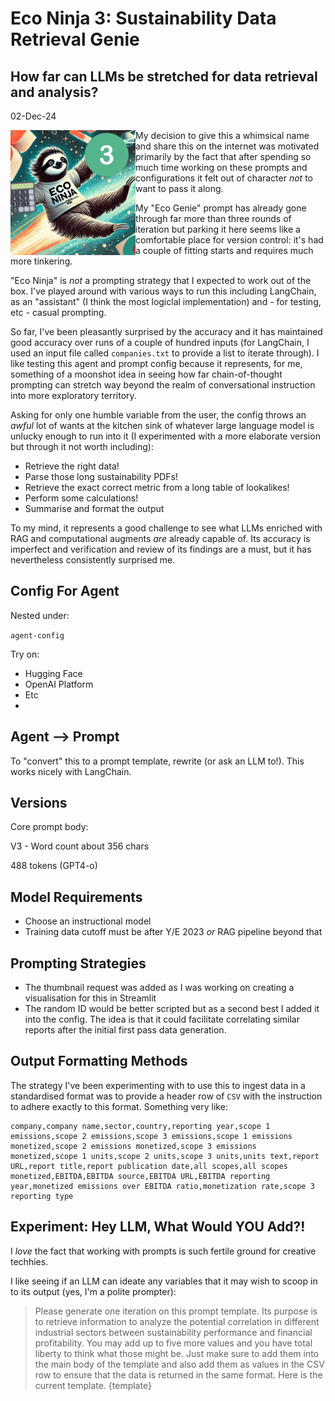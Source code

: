# Eco Ninja 3: Sustainability Data Retrieval Genie

## How far can LLMs be stretched for data retrieval and analysis?

02-Dec-24

<img align="left" width="200" src="images/econinja.png">

My decision to give this a whimsical name and share this on the internet was motivated primarily by the fact that after spending so much time working on these prompts and configurations it felt out of character *not* to want to pass it along.

My "Eco Genie" prompt has already gone through far more than three rounds of iteration but parking it here seems like a comfortable place for version control: it's had a couple of fitting starts and requires much more tinkering. 

"Eco Ninja" is *not* a prompting strategy that I expected to work out of the box. I've played around with various ways to run this including LangChain, as an "assistant" (I think the most logiclal implementation) and - for testing, etc - casual prompting. 

So far, I've been pleasantly surprised by the accuracy and it has maintained good accuracy over runs of a couple of hundred inputs (for LangChain, I used an input file called `companies.txt` to provide a list to iterate through). I like testing this agent and prompt config because it represents, for me, something of a moonshot idea in seeing how far chain-of-thought prompting can stretch way beyond the realm of conversational instruction into more exploratory territory. 

Asking for only one humble variable from the user, the config throws an *awful* lot of wants at the kitchen sink of whatever large language model is unlucky enough to run into it (I experimented with a more elaborate version but through it not worth including):

- Retrieve the right data!  
- Parse those long sustainability PDFs!  
- Retrieve the exact correct metric from a long table of lookalikes!  
- Perform some calculations!  
- Summarise and format the output

To my mind, it represents a good challenge to see what LLMs enriched with RAG and computational augments *are* already capable of. Its accuracy is imperfect and verification and review of its findings are a must, but it has nevertheless consistently surprised me.

## Config For Agent

Nested under:

`agent-config`

Try on:

- Hugging Face  
- OpenAI Platform 
-  Etc
-  

## Agent --> Prompt

To "convert" this to a prompt template, rewrite (or ask an LLM to!). This works nicely with LangChain.


## Versions

Core prompt body:

V3 - Word count about 356 chars

488 tokens (GPT4-o)

## Model Requirements

- Choose an instructional model  
- Training data cutoff must be after Y/E 2023 *or* RAG pipeline beyond that  

## Prompting Strategies

- The thumbnail request was added as I was working on creating a visualisation for this in Streamlit
- The random ID would be better scripted but as a second best I added it into the config. The idea is that it could facilitate correlating similar reports after the initial first pass data generation. 

## Output Formatting Methods

The strategy I've been experimenting with to use this to ingest data in a standardised format was to provide a header row of `CSV` with the instruction to adhere exactly to this format. Something very like:

```csv
company,company name,sector,country,reporting year,scope 1 emissions,scope 2 emissions,scope 3 emissions,scope 1 emissions monetized,scope 2 emissions monetized,scope 3 emissions monetized,scope 1 units,scope 2 units,scope 3 units,units text,report URL,report title,report publication date,all scopes,all scopes monetized,EBITDA,EBITDA source,EBITDA URL,EBITDA reporting year,monetized emissions over EBITDA ratio,monetization rate,scope 3 reporting type
```

## Experiment: Hey LLM, What Would YOU Add?!

I *love* the fact that working with prompts is such fertile ground for creative techhies. 

I like seeing if an LLM can ideate any variables that it may wish to scoop in to its output (yes, I'm a polite prompter):

>Please generate one iteration on this prompt template. Its purpose is to retrieve information to analyze the potential correlation in different industrial sectors between sustainability performance and financial profitability. You may add up to five more values and you have total liberty to think what those might be. Just make sure to add them into the main body of the template and also add them as values in the CSV row to ensure that the data is returned in the same format. Here is the current template. {template}